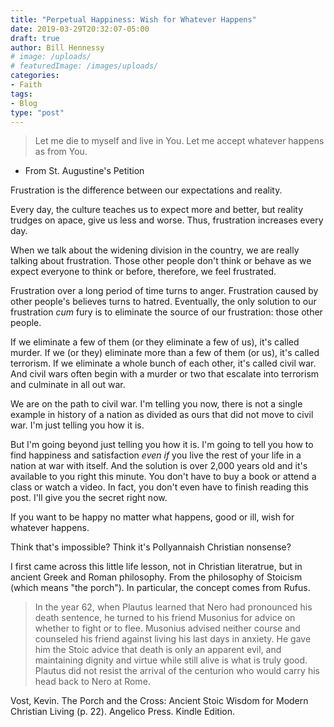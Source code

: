 ```yaml
---
title: "Perpetual Happiness: Wish for Whatever Happens"
date: 2019-03-29T20:32:07-05:00
draft: true
author: Bill Hennessy
# image: /uploads/
# featuredImage: /images/uploads/
categories: 
- Faith
tags:
- Blog
type: "post"
---
```


> Let me die to myself and live in You.
Let me accept whatever happens as from You.
- From St. Augustine's Petition

Frustration is the difference between our expectations and reality. 

Every day, the culture teaches us to expect more and better, but reality trudges on apace, give us less and worse. Thus, frustration increases every day. 

When we talk about the widening division in the country, we are really talking about frustration. Those other people don't think or behave as we expect everyone to think or before, therefore, we feel frustrated. 

Frustration over a long period of time turns to anger. Frustration caused by other people's believes turns to hatred. Eventually, the only solution to our frustration *cum* fury is to eliminate the source of our frustration: those other people. 

If we eliminate a few of them (or they eliminate a few of us), it's called murder. If we (or they) eliminate more than a few of them (or us), it's called terrorism. If we eliminate a whole bunch of each other, it's called civil war. And civil wars often begin with a murder or two that escalate into terrorism and culminate in all out war. 

We are on the path to civil war. I'm telling you now, there is not a single example in history of a nation as divided as ours that did not move to civil war. I'm just telling you how it is. 

But I'm going beyond just telling you how it is. I'm going to tell you how to find happiness and satisfaction *even if* you live the rest of your life in a nation at war with itself. And the solution is over 2,000 years old and it's available to you right this minute. You don't have to buy a book or attend a class or watch a video. In fact, you don't even have to finish reading this post. I'll give you the secret right now. 

If you want to be happy no matter what happens, good or ill, wish for whatever happens. 

Think that's impossible? Think it's Pollyannaish Christian nonsense?

I first came across this little life lesson, not in Christian literatrue, but in ancient Greek and Roman philosophy. From the philosophy of Stoicism (which means "the porch"). In particular, the concept comes from Rufus. 

> In the year 62, when Plautus learned that Nero had pronounced his death sentence, he turned to his friend Musonius for advice on whether to fight or to flee. Musonius advised neither course and counseled his friend against living his last days in anxiety. He gave him the Stoic advice that death is only an apparent evil, and maintaining dignity and virtue while still alive is what is truly good. Plautus did not resist the arrival of the centurion who would carry his head back to Nero at Rome.

Vost, Kevin. The Porch and the Cross: Ancient Stoic Wisdom for Modern Christian Living (p. 22). Angelico Press. Kindle Edition. 